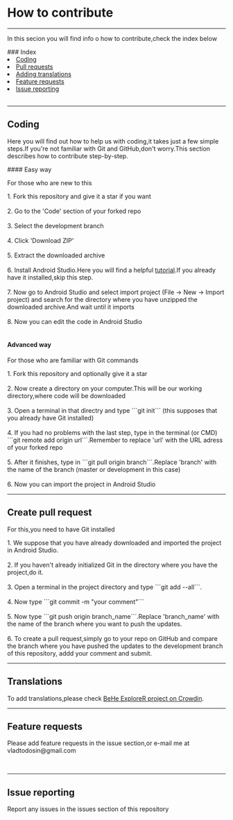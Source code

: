# How to contribute
<hr>
<p>In this secion you will find info o how to contribute,check the index below</p>
### Index

<li><a href="#coding">Coding</a></li>
<li><a href="#pull">Pull requests</a></li>
<li><a href="#trad">Adding translations</a></li>
<li><a href="#feat">Feature requests</a></li>
<li><a href="#is">Issue reporting</a></li>
<br>
<hr>
<h2 id="#coding">Coding</h2>
<p>Here you will find out how to help us with coding,it takes just a few simple steps.If you're not familiar with Git and GitHub,don't worry.This section describes how to contribute step-by-step.</p>
#### Easy way
<p> For those who are new to this </p>
1. Fork this repository and give it a star if you want
<br>
<br>
2. Go to the 'Code' section of your forked repo
<br>
<br>
3. Select the development branch
<br>
<br>
4. Click 'Download ZIP'
<br>
<br>
5. Extract the downloaded archive
<br>
<br>
6. Install Android Studio.Here you will find a helpful <a href="https://developer.android.com/studio/install.html">tutorial</a>.If you already have it installed,skip this step.
<br>
<br>
7. Now go to Android Studio and select import project (File -> New -> Import project) and search for the directory where you have unzipped the downloaded archive.And wait until it imports
<br>
<br>
8. Now you can edit the code in Android Studio
<br>
<br>

#### Advanced way

<p> For those who are familiar with Git commands </p>
1. Fork this repository and optionally give it a star
<br>
<br>
2. Now create a directory on your computer.This will be our working directory,where code will be downloaded
<br>
<br>
3. Open a terminal in that directry and type ```git init``` (this supposes that you already have Git installed)
<br>
<br>
4. If you had no problems with the last step, type in the terminal (or CMD) ```git remote add origin url```.Remember to replace 'url' with the URL adress of your forked repo
<br>
<br>
5. After it finishes, type in ```git pull origin branch```.Replace 'branch' with the name of the branch (master or development in this case)
<br>
<br>
6. Now you can import the project in Android Studio
<br>
<hr>
<h2 id="#pull">Create pull request</h2>

<p> For this,you need to have Git installed </p>
1. We suppose that you have already downloaded and imported the project in Android Studio.
<br>
<br>
2. If you haven't already initialized Git in the directory where you have the project,do it.
<br>
<br>
3. Open a terminal in the project directory and type ```git add --all```.
<br>
<br>
4. Now type ```git commit -m "your comment"```
<br>
<br>
5. Now type ```git push origin branch_name```.Replace 'branch_name' with the name of the branch where you want to push the updates.
<br>
<br>
6. To create a pull request,simply go to your repo on  GitHub and compare the branch where you have pushed the updates to the development branch of this repository, addd your comment and submit.
<br>
<hr>
<h2 id="#trad">Translations</h2>
To add translations,please check <a href="https://crowdin.com/project/behe-explorer">BeHe ExploreR project on Crowdin</a>.
<br>
<hr>
<h2 id="#feat">Feature requests</h2>
<p>Please add feature requests in the issue section,or e-mail me at vladtodosin@gmail.com</p>
<br>
<hr>
<h2 id="#is">Issue reporting</h2>
<p>Report any issues in the issues section of this repository</p>
<br>

